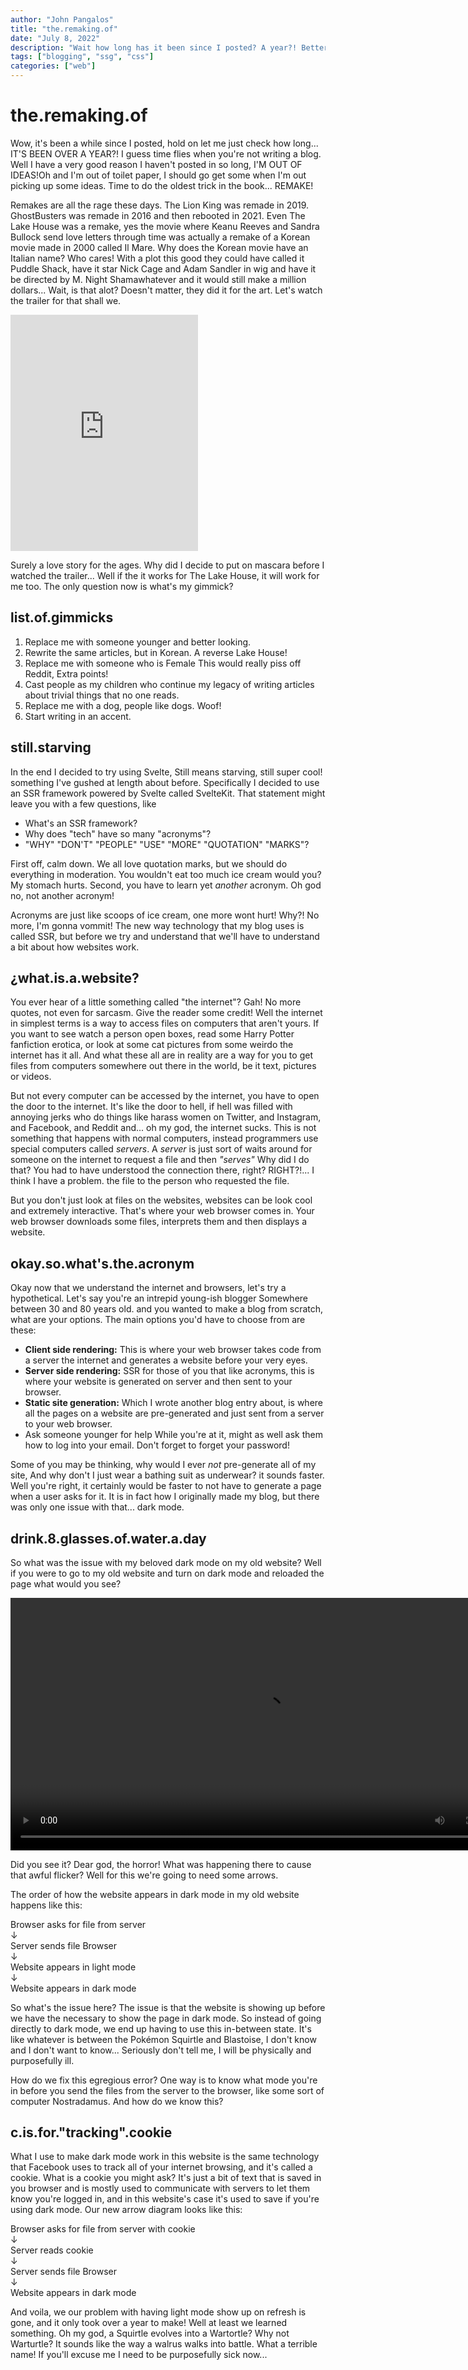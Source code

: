 ```yaml
---
author: "John Pangalos"
title: "the.remaking.of"
date: "July 8, 2022"
description: "Wait how long has it been since I posted? A year?! Better bring out the oldest trick in the book, a remake! How I remade this blog. This post includes a bit of information on SSR frameworks and SvelteKit: An SSR framework that from the maker of svelte."
tags: ["blogging", "ssg", "css"]
categories: ["web"]
---
```


<script context="module">
  import Link from "../../components/Link.svelte";
  import Tooltip from "../../components/Tooltip.svelte";
  import NerdAlert from "../../components/NerdAlert.svelte";
</script>

# the.remaking.of

<p>
  Wow, it's been a while since I posted, hold on let me just check how long...
  IT'S BEEN OVER A YEAR?! I guess time flies when you're not writing a blog.
  Well I have a very good reason I haven't posted in so long, <Tooltip
    ><span slot="main">I'M OUT OF IDEAS!</span><span slot="hover"
      >Oh and I'm out of toilet paper, I should go get some when I'm out picking
      up some ideas.</span
    ></Tooltip
  > Time to do the oldest trick in the book... REMAKE!
</p>

<p>
  Remakes are all the rage these days.
  <Link to="https://en.wikipedia.org/wiki/The_Lion_King_(2019_film)"
    >The Lion King</Link
  >
  was remade in 2019. GhostBusters was remade in 2016 and then rebooted in 2021.
  Even The Lake House was a remake, yes the movie where Keanu Reeves and Sandra Bullock
  send love letters through time was actually a remake of a Korean movie made in
  2000 called 
  <Tooltip>
  <span slot="main">Il Mare.</span>
  <span slot="hover">
    Why does the Korean movie have an Italian name? Who cares! With a plot this good
    they could have called it Puddle Shack, have it star Nick Cage and Adam Sandler in
    wig and have it be directed by M. Night Shamawhatever and it would still make a million dollars...
    Wait, is that alot? Doesn't matter, they did it for the art.
  </span>
  </Tooltip> Let's watch the trailer for that shall we.
</p>

<div class="flex justify-center aspect-video">
  <iframe class="w-full" height="378px" src="https://www.youtube.com/embed/V02lqEpbk2Y" title="The Lake House (2006) | Movie Trailer | Sandra Bullock, Keanu Reeves" frameborder="0" allow="accelerometer; autoplay; clipboard-write; encrypted-media; gyroscope; picture-in-picture" allowfullscreen></iframe>
</div>

<p>
  <Tooltip>
    <span slot="main">Surely a love story for the ages.</span>
    <span slot="hover">Why did I decide to put on mascara before I watched the trailer...</span>
  </Tooltip>
  Well if the it works for The Lake House, it will work for me too. The only question now is
  what's my gimmick?
</p>

## list.of.gimmicks

1. Replace me with someone younger and better looking.
1. <Tooltip>
     <span slot="main">Rewrite the same articles, but in Korean.</span>
     <span slot="hover">A reverse Lake House!</span>
   </Tooltip>
1. <Tooltip>
     <span slot="main">Replace me with someone who is Female</span>
     <span slot="hover">This would really piss off Reddit, Extra points!</span>
   </Tooltip>
1. Cast people as my children who continue my legacy of writing articles about trivial
   things that no one reads.
1. Replace me with a dog, <Tooltip>
   <span slot="main">people like dogs.</span>
   <span slot="hover">Woof!</span>
   </Tooltip>
1. Start writing in an accent.

## still.starving

<p>
In the end I decided to try using
<Tooltip>
  <span slot="main">Svelte,</span>
  <span slot="hover">Still means starving, still super cool!</span>
</Tooltip>
something I've gushed at length about <Link to="/blog/looking-svelte">before.</Link>
Specifically I decided to use an SSR framework powered by Svelte called SvelteKit.
That statement might leave you with a few questions, like
</p>

- What's an SSR framework?
- Why does "tech" have so many "acronyms"?
- "WHY" "DON'T" "PEOPLE" "USE" "MORE" "QUOTATION" "MARKS"?

<p>
First off, calm down. We all love quotation marks, but we should do everything in moderation.
You wouldn't eat too much ice cream
<Tooltip>
  <span slot="main">would you?</span>
  <span slot="hover">My stomach hurts.</span>
</Tooltip>
Second, you have to learn
<Tooltip>
  <span slot="main">yet <i>another</i> acronym.</span>
  <span slot="hover">Oh god no, not another acronym!</span>
</Tooltip>
</p>

<NerdAlert />

<p>
Acronyms are just like scoops of ice cream, 
<Tooltip>
  <span slot="main">one more wont hurt!</span>
  <span slot="hover">Why?! No more, I'm gonna vommit!</span>
</Tooltip>
The new way technology that my blog uses is called SSR, but before we try and 
understand that we'll have to understand a bit about how websites work.
</p>

## ¿what.is.a.website?

<p>
You ever hear of a little something called 
<Tooltip>
  <span slot="main">"the internet"?</span>
  <span slot="hover">
    Gah! No more quotes, not even for sarcasm. Give the reader some credit!
  </span>
</Tooltip>
Well the internet in simplest terms is a way to access files on computers that 
aren't yours. If you want to see watch
<Link to="https://www.youtube.com/c/unboxtherapy">a person open boxes,</Link> 
<Link to="https://bookriot.com/harry-potter-erotica/">
  read some Harry Potter fanfiction erotica,
 </Link>
<Link to="https://cats.pangalos.dev">or look at some cat pictures from some weirdo</Link>
the internet has it all. And what these all are in reality are a way for you to
get files from computers somewhere out there in the world, be it text, pictures
or videos.
</p>

<p>
But not every computer can be accessed by the internet, you have to open the
<Tooltip>
  <span slot="main">door to the internet.</span>
  <span slot="hover">
    It's like the door to hell, if hell was filled with annoying jerks who do
    things like harass women on Twitter, and Instagram, and Facebook, and Reddit
    and... oh my god, the internet sucks.
  </span>
</Tooltip>
This is not something that happens with normal computers, instead programmers
use special computers called <i>servers</i>. A <i>server</i> is just sort of
waits around for someone on the internet to request a file and then 
<Tooltip>
  <span slot="main"><i>"serves"</i></span>
  <span slot="hover">
    Why did I do that? You had to have understood the connection there, right?
    RIGHT?!... I think I have a problem.
  </span>
</Tooltip>
the file to the person who requested the file.
</p>

<p>
But you don't just look at files on the websites, websites can be look cool 
and extremely interactive. That's where your web browser comes in. Your web
browser downloads some files, interprets them and then displays a website.
</p>

## okay.so.what's.the.acronym

<p>
Okay now that we understand the internet and browsers, let's try a hypothetical. Let's say
you're an
<Tooltip>
  <span slot="main">intrepid young-ish blogger</span>
  <span slot="hover">Somewhere between 30 and 80 years old.</span>
</Tooltip>
and you wanted to make a blog from scratch, what are your options. The main options you'd have to choose from are these:
</p>

<ul>
  <li>
    <b>Client side rendering:</b> This is where your web browser takes code from
    a server the internet and generates a website before your very eyes.
  </li>
  <li>
    <b>Server side rendering:</b> SSR for those of you that like acronyms,
    this is where your website is generated on server and then sent to your
    browser.
  </li>
  <li>
    <b>Static site generation:</b>
    <Link to="/blog/the-making-of">
      Which I wrote another blog entry about,
    </Link>
    is where all the pages on a website are pre-generated and just sent from a 
    server to your web browser.
  </li>
  <li>
    <Tooltip>
      <span slot="main">Ask someone younger for help</span>
      <span slot="hover">
        While you're at it, might as well ask them how to log into your email. 
        Don't forget to forget your password!
      </span>
    </Tooltip>
  </li>
</ul>

<p>
Some of you may be thinking, why would I ever <Tooltip>
<span slot="main"><i>not</i> pre-generate all of my site,</span>
<span slot="hover">And why don't I just wear a bathing suit as underwear?</span>
</Tooltip>
it sounds faster.
Well you're right, it certainly would be faster to not have to generate a page
when a user asks for it. It is in fact how I originally made my blog, but there
was only one issue with that... dark mode.
</p>

## drink.8.glasses.of.water.a.day

So what was the issue with my beloved dark mode on my old website? Well if you
were to go to my old website and turn on dark mode and reloaded the page what
would you see?

<video height="403.52px" src="/see.mp4" controls>
  <track kind="captions">
  Your browser does not support the video tag.
</video>

Did you see it? Dear god, the horror! What was happening there to cause that
awful flicker? Well for this we're going to need some arrows.

The order of how the website appears in dark mode in my old website happens
like this:

<div class="flex flex-col font-bold font-mono text-center">
  <div>
  Browser asks for file from server
  </div>
  <div>
  &darr;
  </div>
  <div>
  Server sends file Browser 
  </div>
  <div>
  &darr; 
  </div>
  <div>
  Website appears in light mode
  </div>
  <div>
  &darr; 
  </div>
  <div>
  Website appears in dark mode 
  </div>
</div>

<p>
So what's the issue here? The issue is that the website is showing up before
we have the necessary to show the page in dark mode. So instead of going
directly to dark mode, we end up having to use this 
<Tooltip>
  <span slot="main">in-between state.</span>
  <span slot="hover">
    It's like whatever is between the Pokémon Squirtle and Blastoise, I don't
    know and I don't want to know... Seriously don't tell me, I will be
    physically and purposefully ill.
  </span>
</Tooltip>
</p>

How do we fix this egregious error? One way is to know what mode you're in before
you send the files from the server to the browser, like some sort of computer
Nostradamus. And how do we know this?

## c.is.for."tracking".cookie

<p>
What I use to make dark mode work in this website is the  
<Link to="https://truthinadvertising.org/articles/facebooks-tracking-cookies/">
  same technology that Facebook uses to track all of your internet browsing,
</Link>
and it's called a cookie. What is a cookie you might ask? It's just a bit of
text that is saved in you browser and is mostly used to communicate with servers
to let them know you're logged in, and in this website's case it's used to save
if you're using dark mode. Our new arrow diagram looks like this:
</p>

<div class="flex flex-col font-bold font-mono text-center">
  <div>
  Browser asks for file from server with cookie
  </div>
  <div>
  &darr;
  </div>
  <div>
  Server reads cookie 
  </div>
  <div>
  &darr; 
  </div>
  <div>
  Server sends file Browser 
  </div>
  <div>
  &darr; 
  </div>
  <div>
  Website appears in dark mode 
  </div>
</div>

<p>
And voila, we our problem with having light mode show up on refresh is gone, and
it only took over a year to make! Well at least 
<Tooltip>
  <span slot="main">we learned something.</span>
  <span slot="hover">
    Oh my god, a Squirtle evolves into a Wartortle? Why not Warturtle? It sounds like
    the way a walrus walks into battle. What a terrible name! If you'll excuse me
    I need to be purposefully sick now...
  </span>
</Tooltip>
</p>
